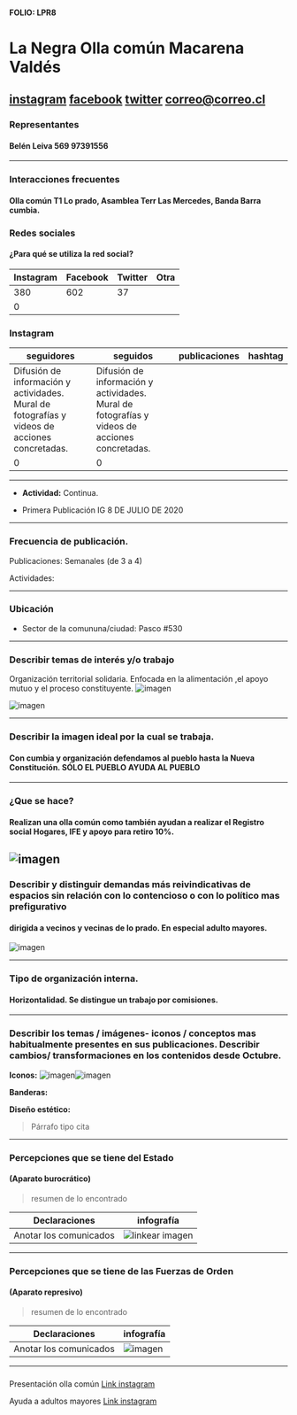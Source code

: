 #### FOLIO: LPR8

# La Negra Olla común Macarena Valdés


[instagram](https://www.instagram.com/lanegra_ollacomun.lp2/
)
[facebook](https://www.facebook.com/lanegraollacomunLp2)
[twitter]()
<correo@correo.cl>
---

### Representantes
#### Belén Leiva 569 97391556


---
### Interacciones frecuentes
#### Olla común T1 Lo prado, Asamblea Terr Las Mercedes, Banda Barra cumbia.


### Redes sociales
#### ¿Para qué se utiliza la red social?
| Instagram | Facebook | Twitter | Otra 
|---|---|---|---|
|380|	602	|37
| 0|

### **Instagram**
| seguidores | seguidos | publicaciones | hashtag 
|---|---|---|---|
|Difusión de información y actividades. Mural de fotografías y videos de acciones concretadas.|Difusión de información y actividades. Mural de fotografías y videos de acciones concretadas.
|0| 0

---

* **Actividad:**  Continua.


* Primera Publicación IG 8 DE JULIO DE 2020

---
### Frecuencia de publicación.

Publicaciones: Semanales (de 3 a 4)


Actividades:

---
### Ubicación
* Sector de la comununa/ciudad: Pasco #530


---
### Describir temas de interés y/o trabajo
Organización territorial solidaria. Enfocada en la alimentación ,el apoyo mutuo y el proceso constituyente.
![imagen](comoayudar.jpg)

![imagen](aprueb.jpg)

---
### Describir la imagen ideal por la cual se trabaja.
#### Con cumbia y organización defendamos al pueblo hasta la Nueva Constitución. SÓLO EL PUEBLO AYUDA AL PUEBLO


---
### ¿Que se hace?
#### Realizan una olla común como también ayudan a realizar el Registro social Hogares, IFE y apoyo para retiro 10%.
![imagen](olla1.jpg)
---
### Describir y distinguir demandas más reivindicativas de espacios sin relación con lo contencioso o con lo político mas prefigurativo
#### dirigida a vecinos y vecinas de lo prado. En especial adulto mayores.

![imagen](macarena.jpg)


---
### Tipo de organización interna.
#### Horizontalidad. Se distingue un trabajo por comisiones.


---
### Describir los temas / imágenes- iconos / conceptos mas habitualmente presentes en sus publicaciones. Describir cambios/ transformaciones en los contenidos desde Octubre.

**Iconos:** ![imagen](justicia.jpg)![imagen](mapu.jpg)

**Banderas:**

**Diseño estético:**

> Párrafo tipo cita 

---
### Percepciones que se tiene del Estado
#### (Aparato burocrático)
> resumen de lo encontrado

| Declaraciones | infografía | 
|---|---|
|Anotar los comunicados | ![linkear imagen]() |

---
### Percepciones que se tiene de las Fuerzas de Orden
#### (Aparato represivo)
> resumen de lo encontrado

| Declaraciones | infografía | 
|---|---|
|Anotar los comunicados | ![imagen]() |


---
### 
Presentación olla común [Link instagram](https://www.instagram.com/p/CCYXIHaJW5L/)

Ayuda a adultos mayores [Link instagram](https://www.instagram.com/p/CDbxbEyphwn/)


